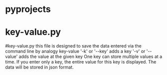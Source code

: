 # pyprojects
# key-value.py

#key-value.py
this file is designed to save the data entered via the command line by analogy key-value
'-k' or '--key' adds a key
'-v' or '--value' adds the value at the given key
One key can store multiple values at a time. If you enter only a key, the entire value for this key is displayed. The data will be stored in json format.
